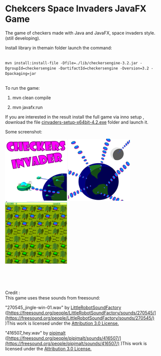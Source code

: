 
# Chekcers Space Invaders JavaFX Game
The game of checkers made with Java and JavaFX, space invaders style.(still developing).

Install library in themain folder launch the command:<br><br>

																						
`mvn install:install-file -Dfile=./lib/checkersengine-3.2.jar -DgroupId=checkersengine -DartifactId=checkersengine -Dversion=3.2 -Dpackaging=jar`


<br>
To run the game: 

1. mvn clean compile 

2. mvn javafx:run

If you  are interested in the result install the full game via inno setup , download the file [cinvaders-setup-x64bit-4.2.exe](https://github.com/alegithub72/checkersjavafx/releases/download/4.2/cinvaders-setup-x64bit-4.2.exe) folder and launch it.

Some screenshot:
<br>
<div sgtyle="display: flex;flex-direction:column;">
<img src="https://github.com/alegithub72/checkersjavafx/blob/master/screesho_check_1.PNG" width="200" height="200" />
<img src="https://github.com/alegithub72/checkersjavafx/blob/master/screesho_check_4.PNG" width="200" height="200" />
<img src="https://github.com/alegithub72/checkersjavafx/blob/master/screesho_check_2.PNG" width="200" height="200" />

</div>
<br><br><br><br>


Credit :<br>
This game uses these sounds from freesound:<br>

"270545_jingle-win-01.wav" by [LittleRobotSoundFactory](https://freesound.org/people/LittleRobotSoundFactory) ([https://freesound.org/people/LittleRobotSoundFactory/sounds/270545/](https://freesound.org/people/LittleRobotSoundFactory/sounds/270545/) )This work is licensed under the [ Attribution 3.0 License.](http://creativecommons.org/licenses/by/3.0/)

"416507_hey.wav" by [pipjmalt](https://freesound.org/people/pipjmalt/) ([https://freesound.org/people/pipjmalt/sounds/416507/](https://freesound.org/people/pipjmalt/sounds/416507/) )This work is licensed under the [ Attribution 3.0 License.](http://creativecommons.org/licenses/by/3.0/)
